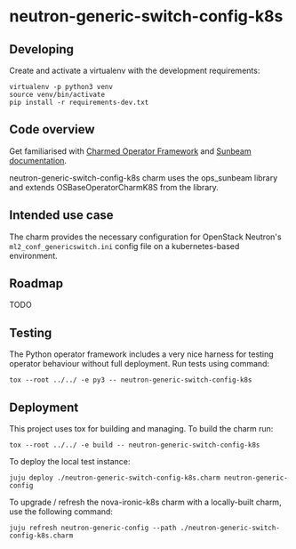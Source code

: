 # neutron-generic-switch-config-k8s

## Developing

Create and activate a virtualenv with the development requirements:

    virtualenv -p python3 venv
    source venv/bin/activate
    pip install -r requirements-dev.txt

## Code overview

Get familiarised with [Charmed Operator Framework](https://juju.is/docs/sdk)
and [Sunbeam documentation](sunbeam-docs).

neutron-generic-switch-config-k8s charm uses the ops\_sunbeam library and
extends OSBaseOperatorCharmK8S from the library.

## Intended use case

The charm provides the necessary configuration for OpenStack Neutron's
`ml2_conf_genericswitch.ini` config file on a kubernetes-based environment.

## Roadmap

TODO

## Testing

The Python operator framework includes a very nice harness for testing
operator behaviour without full deployment. Run tests using command:

    tox --root ../../ -e py3 -- neutron-generic-switch-config-k8s

## Deployment

This project uses tox for building and managing. To build the charm
run:

    tox --root ../../ -e build -- neutron-generic-switch-config-k8s

To deploy the local test instance:

    juju deploy ./neutron-generic-switch-config-k8s.charm neutron-generic-config

To upgrade / refresh the nova-ironic-k8s charm with a locally-built charm,
use the following command:

    juju refresh neutron-generic-config --path ./neutron-generic-switch-config-k8s.charm


<!-- LINKS -->

[sunbeam-docs]: https://opendev.org/openstack/sunbeam-charms/src/branch/main/README.md
